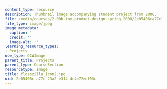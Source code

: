 ```yaml
---
content_type: resource
description: Thumbnail image accompanying student project from 2006.
file: /media/courses/2-00b-toy-product-design-spring-2008/2e05406ca77c23a2e3144c4e72ecf03c_flosszilla_icon2.jpg
file_type: image/jpeg
image_metadata:
  caption: ''
  credit: ''
  image-alt: ''
learning_resource_types:
- Projects
ocw_type: OCWImage
parent_title: Projects
parent_type: CourseSection
resourcetype: Image
title: flosszilla_icon2.jpg
uid: 2e05406c-a77c-23a2-e314-4c4e72ecf03c
---
```

